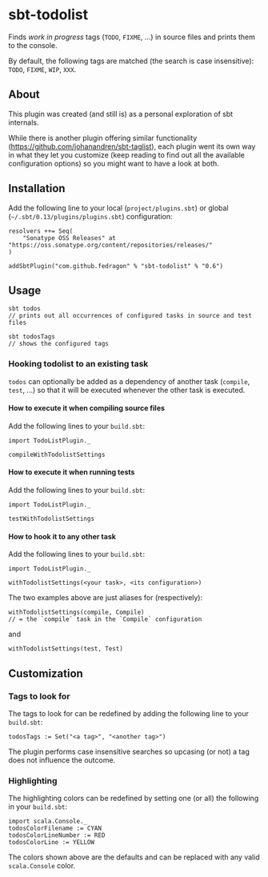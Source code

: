 # sbt-todolist

Finds _work in progress_ tags (`TODO`, `FIXME`, ...) in source files and prints them to the console.

By default, the following tags are matched (the search is case insensitive): `TODO`, `FIXME`, `WIP`, `XXX`.

## About

This plugin was created (and still is) as a personal exploration of sbt internals.

While there is another plugin offering similar functionality (https://github.com/johanandren/sbt-taglist), each plugin went its own way in what they let you customize (keep reading to find out all the available configuration options) so you might want to have a look at both.

## Installation

Add the following line to your local (`project/plugins.sbt`) or global (`~/.sbt/0.13/plugins/plugins.sbt`) configuration:

    resolvers ++= Seq(
        "Sonatype OSS Releases" at "https://oss.sonatype.org/content/repositories/releases/"
    )

    addSbtPlugin("com.github.fedragon" % "sbt-todolist" % "0.6")

## Usage

    sbt todos
    // prints out all occurrences of configured tasks in source and test files

    sbt todosTags
    // shows the configured tags

### Hooking todolist to an existing task

`todos` can optionally be added as a dependency of another task (`compile`, `test`, ...) so that it will be executed whenever the other task is executed.

#### How to execute it when compiling source files

Add the following lines to your `build.sbt`:

    import TodoListPlugin._

    compileWithTodolistSettings

#### How to execute it when running tests

Add the following lines to your `build.sbt`:

    import TodoListPlugin._

    testWithTodolistSettings

#### How to hook it to any other task

Add the following lines to your `build.sbt`:

    import TodoListPlugin._

    withTodolistSettings(<your task>, <its configuration>)

The two examples above are just aliases for (respectively):

    withTodolistSettings(compile, Compile)
    // = the `compile` task in the `Compile` configuration

and

    withTodolistSettings(test, Test)

## Customization

### Tags to look for

The tags to look for can be redefined by adding the following line to your `build.sbt`:

    todosTags := Set("<a tag>", "<another tag>")

The plugin performs case insensitive searches so upcasing (or not) a tag does not influence the outcome.

### Highlighting

The highlighting colors can be redefined by setting one (or all) the following in your `build.sbt`:

    import scala.Console._
    todosColorFilename := CYAN
    todosColorLineNumber := RED
    todosColorLine := YELLOW

The colors shown above are the defaults and can be replaced with any valid `scala.Console` color.
